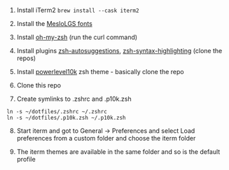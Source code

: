 1. Install iTerm2 `brew install --cask iterm2`

2. Install the [MesloLGS fonts](https://github.com/romkatv/powerlevel10k#meslo-nerd-font-patched-for-powerlevel10k)

3. Install [oh-my-zsh](https://ohmyz.sh/#install) (run the curl command)

4. Install plugins [zsh-autosuggestions](https://github.com/zsh-users/zsh-autosuggestions/blob/master/INSTALL.md#oh-my-zsh), [zsh-syntax-highlighting](https://github.com/zsh-users/zsh-syntax-highlighting/blob/master/INSTALL.md#in-your-zshrc) (clone the repos)

5. Install [powerlevel10k](https://github.com/romkatv/powerlevel10k#oh-my-zsh) zsh theme - basically clone the repo

6. Clone this repo

7. Create symlinks to .zshrc and .p10k.zsh
```
ln -s ~/dotfiles/.zshrc ~/.zshrc
ln -s ~/dotfiles/.p10k.zsh ~/.p10k.zsh
```

8. Start iterm and got to General -> Preferences and select Load preferences from a custom folder and choose the iterm folder

9. The iterm themes are available in the same folder and so is the default profile